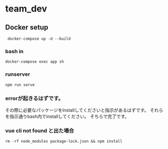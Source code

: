 # team_dev

## Docker setup
```
 docker-compose up -d --build
```

### bash in
```
docker-compose exec app sh
```

### runserver
```
npm run serve
```

### errorが起きるはずです。
その際に必要なパッケージをInstallしてくださいと指示があるはずです。
それらを指示通りbash内でinstallしてください。
そちらで完了です。

### vue cli not found と出た場合
```
rm -rf node_modules package-lock.json && npm install
```
